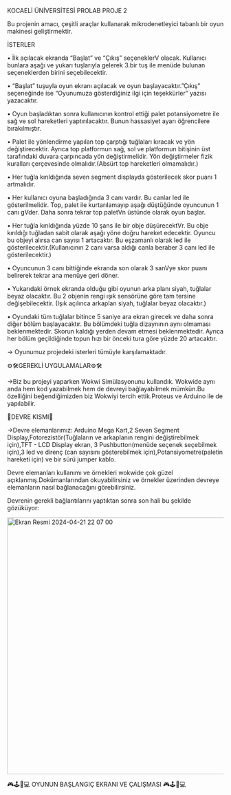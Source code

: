 KOCAELİ ÜNİVERSİTESİ PROLAB PROJE 2

Bu projenin amacı, çeşitli araçlar kullanarak mikrodenetleyici tabanlı bir oyun makinesi
geliştirmektir.

 İSTERLER
 
 • İlk açılacak ekranda “Başlat” ve “Çıkış” seçeneklerV olacak. Kullanıcı bunlara aşağı ve
yukarı tuşlarıyla gelerek 3.bir tuş ile menüde bulunan seçeneklerden birini
seçebilecektir.
 
 • “Başlat” tuşuyla oyun ekranı açılacak ve oyun başlayacaktır.”Çıkış” seçeneğinde ise
“Oyunumuza gösterdiğiniz ilgi için teşekkürler” yazısı yazacaktır.

• Oyun başladıktan sonra kullanıcının kontrol ettiği palet potansiyometre ile sağ ve sol
hareketleri yaptırılacaktır. Bunun hassasiyet ayarı öğrencilere bırakılmıştır.

• Palet ile yönlendirme yapılan top çarptığı tuğlaları kıracak ve yön değiştirecektir. Ayrıca
top platformun sağ, sol ve platformun bitişinin üst tarafındaki duvara çarpıncada yön
değiştirmelidir. Yön değiştirmeler fizik kuralları çerçevesinde olmalıdır.(Absürt top
hareketleri olmamalıdır.)

• Her tuğla kırıldığında seven segment displayda gösterilecek skor puanı 1 artmalıdır.

• Her kullanıcı oyuna başladığında 3 canı vardır. Bu canlar led ile gösterilmelidir. Top,
palet ile kurtarılamayıp aşağı düştüğünde oyuncunun 1 canı gVder. Daha sonra tekrar
top paletVn üstünde olarak oyun başlar.

• Her tuğla kırıldığında yüzde 10 şans ile bir obje düşürecektVr. Bu obje kırıldığı tuğladan
sabit olarak aşağı yöne doğru hareket edecektir. Oyuncu bu objeyi alırsa can sayısı 1
artacaktır. Bu eşzamanlı olarak led ile gösterilecektir.(Kullanıcının 2 canı varsa aldığı
canla beraber 3 canı led ile gösterilecektir.)

• Oyuncunun 3 canı bittiğinde ekranda son olarak 3 sanVye skor puanı belirerek tekrar
ana menüye geri döner.

• Yukarıdaki örnek ekranda olduğu gibi oyunun arka planı siyah, tuğlalar beyaz olacaktır.
Bu 2 objenin rengi ışık sensörüne göre tam tersine değişebilecektir. (Işık açılınca
arkaplan siyah, tuğlalar beyaz olacaktır.)

• Oyundaki tüm tuğlalar bitince 5 saniye ara ekran girecek ve daha sonra diğer bölüm
başlayacaktır. Bu bölümdeki tuğla dizaynının aynı olmaması beklenmektedir. Skorun
kaldığı yerden devam etmesi beklenmektedir. Ayrıca her bölüm geçildiğinde topun hızı
bir önceki tura göre yüzde 20 artacaktır.

-> Oyunumuz projedeki isterleri tümüyle karşılamaktadır.

⚙️🛠GEREKLİ UYGULAMALAR⚙️🛠

->Biz bu projeyi yaparken Wokwi Simülasyonunu kullandık.
Wokwide aynı anda hem kod yazabilmek hem de devreyi bağlayabilmek mümkün.Bu özelliğini beğendiğimizden biz Wokwiyi tercih ettik.Proteus ve Arduino ile de yapılabilir.

🚨DEVRE KISMI🚨

->Devre elemanlarımız: Arduino Mega Kart,2 Seven Segment Display,Fotorezistör(Tuğlaların ve arkaplanın rengini değiştirebilmek için),TFT - LCD Display ekran, 3 Pushbutton(menüde seçenek seçebilmek için),3 led ve direnç (can sayısını gösterebilmek için),Potansiyometre(paletin hareketi için) ve bir sürü jumper kablo.

Devre elemanları kullanımı ve örnekleri wokwide çok güzel açıklanmış.Dokümanlarından okuyabilirsiniz ve örnekler üzerinden devreye elemanların nasıl bağlanacağını görebilirsiniz.

Devrenin gerekli bağlantılarını yaptıktan sonra son hali bu şekilde gözüküyor:

<img width="597" alt="Ekran Resmi 2024-04-21 22 07 00" src="https://github.com/Melissportakall/Bricks_Breaker_Arduino_Game/assets/137406380/457ef37f-cdc3-4dc1-8467-7e9342065db9">

🎮🕹️👾💻 OYUNUN BAŞLANGIÇ EKRANI VE ÇALIŞMASI 🎮🕹️👾💻

